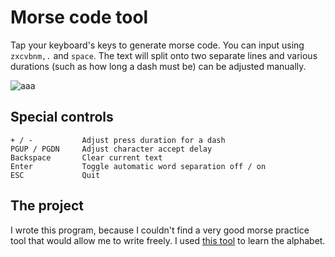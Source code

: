 # Morse code tool
Tap your keyboard's keys to generate morse code. You can input using `zxcvbnm,.` and `space`. The text will split onto two separate lines and various durations (such as how long a dash must be) can be adjusted manually.

![aaa](https://i.imgur.com/D0FMpVc.png)

## Special controls
    + / -           Adjust press duration for a dash
    PGUP / PGDN     Adjust character accept delay
    Backspace       Clear current text
    Enter           Toggle automatic word separation off / on
    ESC             Quit

## The project
I wrote this program, because I couldn't find a very good morse practice tool that would allow me to write freely. I used [this tool](https://morse.withgoogle.com/learn/#) to learn the alphabet.